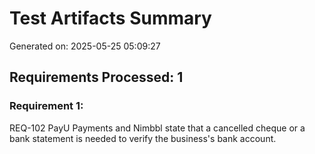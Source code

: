 # Test Artifacts Summary
Generated on: 2025-05-25 05:09:27

## Requirements Processed: 1

### Requirement 1:
REQ-102 PayU Payments and Nimbbl state that a cancelled cheque or a bank statement is needed to verify the business's bank account.

